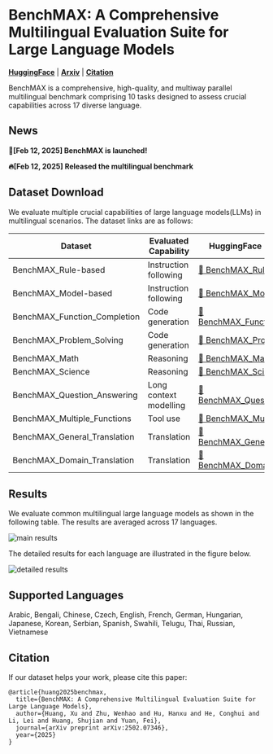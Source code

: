 # BenchMAX: A Comprehensive Multilingual Evaluation Suite for Large Language Models

[**HuggingFace**](https://huggingface.co/collections/LLaMAX/benchmax-674d7a815a57baf97b5539f4) | [**Arxiv**](https://arxiv.org/pdf/2502.07346) | [**Citation**](#citation)

BenchMAX is a comprehensive, high-quality, and multiway parallel multilingual benchmark
comprising 10 tasks designed to assess crucial capabilities across 17 diverse language.

## News
**📢[Feb 12, 2025] BenchMAX is launched!**

**🔥[Feb 12, 2025] Released the multilingual benchmark**

## Dataset Download
We evaluate multiple crucial capabilities of large language models(LLMs) in multilingual scenarios. The dataset links are as follows:

| Dataset                      | Evaluated Capability   | HuggingFace Dataset Path                                                                            |
|------------------------------|------------------------|-----------------------------------------------------------------------------------------------------|
| BenchMAX_Rule-based          | Instruction following  | [🤗 BenchMAX_Rule-based](https://huggingface.co/datasets/LLaMAX/BenchMAX_Rule-based)                   |
| BenchMAX_Model-based         | Instruction following  | [🤗 BenchMAX_Model-based](https://huggingface.co/datasets/LLaMAX/BenchMAX_Model-based)                 |
| BenchMAX_Function_Completion | Code generation        | [🤗 BenchMAX_Function_Completion](https://huggingface.co/datasets/LLaMAX/BenchMAX_Function_Completion) |
| BenchMAX_Problem_Solving     | Code generation        | [🤗 BenchMAX_Problem_Solving](https://huggingface.co/datasets/LLaMAX/BenchMAX_Problem_Solving)         |
| BenchMAX_Math                | Reasoning              | [🤗 BenchMAX_Math](https://huggingface.co/datasets/LLaMAX/BenchMAX_Math)                               |
| BenchMAX_Science             | Reasoning              | [🤗 BenchMAX_Science](https://huggingface.co/datasets/LLaMAX/BenchMAX_Science)                         |
| BenchMAX_Question_Answering  | Long context modelling | [🤗 BenchMAX_Question_Answering](https://huggingface.co/datasets/LLaMAX/BenchMAX_Question_Answering)   |
| BenchMAX_Multiple_Functions  | Tool use               | [🤗 BenchMAX_Multiple_Functions](https://huggingface.co/datasets/LLaMAX/BenchMAX_Multiple_Functions)   |
| BenchMAX_General_Translation | Translation            | [🤗 BenchMAX_General_Translation](https://huggingface.co/datasets/LLaMAX/BenchMAX_General_Translation) |
| BenchMAX_Domain_Translation  | Translation            | [🤗 BenchMAX_Domain_Translation](https://huggingface.co/datasets/LLaMAX/BenchMAX_Domain_Translation)   |

## Results
We evaluate common multilingual large language models as shown in the following table.
The results are averaged across 17 languages.

![main results](./images/main_results)

The detailed results for each language are illustrated in the figure below.

![detailed results](./images/detail_results)

## Supported Languages
Arabic, Bengali, Chinese, Czech, English, French, German, Hungarian, Japanese, Korean, Serbian, Spanish, Swahili, Telugu, Thai, Russian, Vietnamese

<a name="citation"></a>
## Citation
If our dataset helps your work, please cite this paper:
```
@article{huang2025benchmax,
  title={BenchMAX: A Comprehensive Multilingual Evaluation Suite for Large Language Models},
  author={Huang, Xu and Zhu, Wenhao and Hu, Hanxu and He, Conghui and Li, Lei and Huang, Shujian and Yuan, Fei},
  journal={arXiv preprint arXiv:2502.07346},
  year={2025}
}
```
